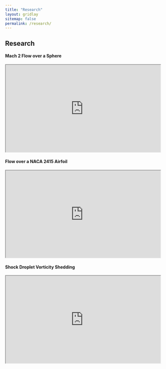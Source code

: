 ```yaml
---
title: "Research"
layout: gridlay
sitemap: false
permalink: /research/
---
```


<style>
img{
  border-radius: 10px;
}
.col-md-3 {
  margin-top:10px;
  margin-bottom:10px;
  padding:0px;
  display:block;
  overflow:hidden;
  text-align:center;
  display: table-cell;
  background: white;
  border-radius: 20px;
  height: auto;
}
iframe {
  margin:0;
  padding:0;
  width: 100%;
  display: inline;
  vertical-align: middle;
  aspect-ratio: 16 / 9;
}
</style>

## Research

<div class="jumbotron">
<div class="col-md-12 col-sm-12">
<h4>Mach 2 Flow over a Sphere</h4>
<iframe src="https://www.youtube.com/embed/ouUX7PWpk6Y?si=Yz0kx5GkhIAOoIWa&amp;controls=0" allow="accelerometer; autoplay; clipboard-write; encrypted-media; gyroscope; picture-in-picture; web-share" allowfullscreen></iframe>
</div>
</div>


<div class="jumbotron">
<div class="col-md-12 col-sm-12">
<h4>Flow over a NACA 2415 Airfoil</h4>
<iframe src="https://www.youtube.com/embed/jQ0wjy9lX3A?si=qhtK-yd8V4SJkPn6&amp;controls=0" allow="accelerometer; autoplay; clipboard-write; encrypted-media; gyroscope; picture-in-picture; web-share" allowfullscreen></iframe>
</div>
</div>


<div class="jumbotron">
<div class="col-md-12 col-sm-12">
<h4>Shock Droplet Vorticity Shedding</H4>
<iframe src="https://www.youtube.com/embed/RaBrFTb66JE?si=rR6ZQtt1msZHuYJs&amp;controls=0" allow="accelerometer; autoplay; clipboard-write; encrypted-media; gyroscope; picture-in-picture; web-share" allowfullscreen></iframe>
</div>
</div>
